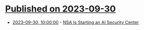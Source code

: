 # [Published on 2023-09-30](index.md)

* [2023-09-30, 10:00:00](https://yro.slashdot.org/story/23/09/29/2056222/nsa-is-starting-an-ai-security-center?utm_source=rss1.0mainlinkanon&utm_medium=feed) - [NSA Is Starting an AI Security Center](https://yro.slashdot.org/story/23/09/29/2056222/nsa-is-starting-an-ai-security-center?utm_source=rss1.0mainlinkanon&utm_medium=feed)
